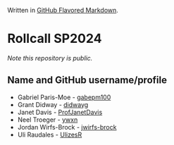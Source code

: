 Written in [GitHub Flavored Markdown](https://help.github.com/articles/github-flavored-markdown).

Rollcall SP2024
===============

_Note this repository is public._

Name and GitHub username/profile
--------------------------------
* Gabriel Paris-Moe - [gabepm100](https://github.com/gabepm100)
* Grant Didway  - [didwayg](https://github.com/didwayg)
* Janet Davis - [ProfJanetDavis](https://github.com/ProfJanetDavis)
* Neel Troeger - [ywxn](https://github.com/ywxn)
* Jordan Wirfs-Brock - [jwirfs-brock](https://github.com/jwirfs-brock)
* Uli Raudales - [UlizesR](https://github.com/UlizesR)